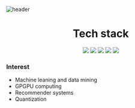 ![header](https://capsule-render.vercel.app/api?type=waving&color=timeAuto&height=300&section=header&text=Printf("Hello%20:)"\)&fontSize=90)

<div align="center"> <h1> Tech stack </h1> </div>

<div align="center">
  <img src = "https://img.shields.io/badge/C++-00599C?style=flat-square&logo=c%2B%2B&logoColor=white&link=https://dillinger.io/">
  <img src = "https://img.shields.io/badge/CUDA-76B900?style=flat-square&logo=NVIDIA&logoColor=white&link=https://dillinger.io/">
  <img src = "https://img.shields.io/badge/Python-3776AB?style=flat-square&logo=Python&logoColor=white&link=https://dillinger.io/">
  <img src = "https://img.shields.io/badge/Android-3DDC84?style=flat-square&logo=Android&logoColor=white&link=https://dillinger.io/">
  <img src = "https://img.shields.io/badge/Mysql-4479A1?style=flat-square&logo=MySQL&logoColor=white&link=https://dillinger.io/">
</div>

### Interest
* Machine leaning and data mining
* GPGPU computing
* Recommender systems
* Quantization
